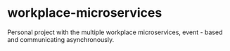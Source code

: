 # workplace-microservices
Personal project with the multiple workplace microservices, event - based and communicating asynchronously. 
